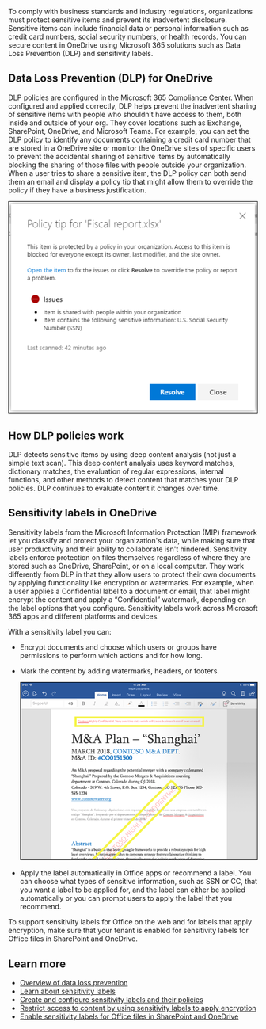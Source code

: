 To comply with business standards and industry regulations, organizations must protect sensitive items and prevent its inadvertent disclosure. Sensitive items can include financial data or personal information such as credit card numbers, social security numbers, or health records. You can secure content in OneDrive using Microsoft 365 solutions such as Data Loss Prevention (DLP) and sensitivity labels.

## Data Loss Prevention (DLP) for OneDrive  
DLP policies are configured in the Microsoft 365 Compliance Center. When configured and applied correctly, DLP helps prevent the inadvertent sharing of sensitive items with people who shouldn’t have access to them, both inside and outside of your org.  They cover locations such as Exchange, SharePoint, OneDrive, and Microsoft Teams. For example, you can set the DLP policy to identify any documents containing a credit card number that are stored in a OneDrive site or monitor the OneDrive sites of specific users to prevent the accidental sharing of sensitive items by automatically blocking the sharing of those files with people outside your organization. When a user tries to share a sensitive item, the DLP policy can both send them an email and display a policy tip that might allow them to override the policy if they have a business justification.
  
![When a user tries to share a sensitive item, the DLP policy can both send them an email and display a policy tip ](../media/policy-tip.png) 

## How DLP policies work
DLP detects sensitive items by using deep content analysis (not just a simple text scan). This deep content analysis uses keyword matches, dictionary matches, the evaluation of regular expressions, internal functions, and other methods to detect content that matches your DLP policies. DLP continues to evaluate content it changes over time.

## Sensitivity labels in OneDrive 
Sensitivity labels from the Microsoft Information Protection (MIP) framework let you classify and protect your organization's data, while making sure that user productivity and their ability to collaborate isn't hindered. Sensitivity labels enforce protection on files themselves regardless of where they are stored such as OneDrive, SharePoint, or on a local computer. They work differently from DLP in that they allow users to protect their own documents by applying functionality like encryption or watermarks. For example, when a user applies a Confidential label to a document or email, that label might encrypt the content and apply a “Confidential” watermark, depending on the label options that you configure. Sensitivity labels work across Microsoft 365 apps and different platforms and devices. 

With a sensitivity label you can:
- Encrypt documents and choose which users or groups have permissions to perform which actions and for how long. 
- Mark the content by adding watermarks, headers, or footers.

   ![Sensitivity label](../media/sensitivity-label.png) 
- Apply the label automatically in Office apps or recommend a label.  You can choose what types of sensitive information, such as SSN or CC, that you want a label to be applied for, and the label can either be applied automatically or you can prompt users to apply the label that you recommend. 

To support sensitivity labels for Office on the web and for labels that apply encryption, make sure that your tenant is enabled for sensitivity labels for Office files in SharePoint and OneDrive.  

## Learn more
- [Overview of data loss prevention](/microsoft-365/compliance/data-loss-prevention-policies?azure-portal=true)
- [Learn about sensitivity labels](/microsoft-365/compliance/sensitivity-labels?azure-portal=true)
- [Create and configure sensitivity labels and their policies](/microsoft-365/compliance/create-sensitivity-labels?azure-portal=true)
- [Restrict access to content by using sensitivity labels to apply encryption](/microsoft-365/compliance/encryption-sensitivity-labels?azure-portal=true)
- [Enable sensitivity labels for Office files in SharePoint and OneDrive](/microsoft-365/compliance/sensitivity-labels-sharepoint-onedrive-files?azure-portal=true)
